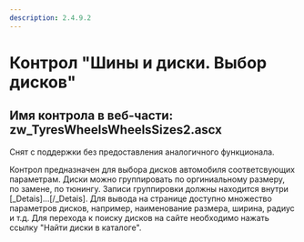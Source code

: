 ```yaml
---
description: 2.4.9.2
---
```


# Контрол "Шины и диски. Выбор дисков"

## Имя контрола в веб-части: zw\_TyresWheelsWheelsSizes2.ascx

Снят с поддержки без предоставления аналогичного функционала.

Контрол предназначен для выбора дисков автомобиля соответсвующих параметрам. Диски можно группировать по оргиниальному размеру, по замене, по тюнингу. Записи группировки должны находится внутри \[\_Detais\]...\[/\_Detais\]. Для вывода на странице доступно множество параметров дисков, например, наименование размера, ширина, радиус и т.д. Для перехода к поиску дисков на сайте необходимо нажать ссылку "Найти диски в каталоге".

